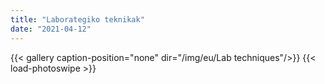 ```yaml
---
title: "Laborategiko teknikak"
date: "2021-04-12"
---
```


{{< gallery  caption-position="none" dir="/img/eu/Lab techniques"/>}} {{< load-photoswipe >}}

